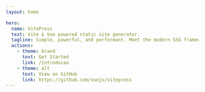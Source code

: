 ```yaml
---
layout: home

hero:
  name: VitePress
  text: Vite & Vue powered static site generator.
  tagline: Simple, powerful, and performant. Meet the modern SSG framework you've always wanted.
  actions:
    - theme: brand
      text: Get Started
      link: /introducao
    - theme: alt
      text: View on GitHub
      link: https://github.com/vuejs/vitepress
---
```

